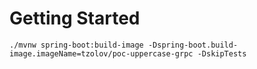 # Getting Started

```
./mvnw spring-boot:build-image -Dspring-boot.build-image.imageName=tzolov/poc-uppercase-grpc -DskipTests
```
